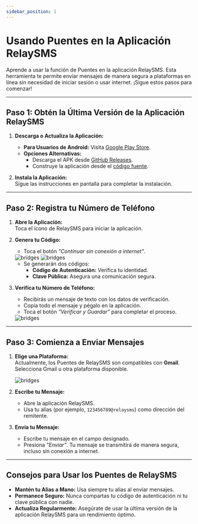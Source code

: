 ```yaml
---
sidebar_position: 1
---
```


# Usando Puentes en la Aplicación RelaySMS  

Aprende a usar la función de Puentes en la aplicación RelaySMS. Esta herramienta te permite enviar mensajes de manera segura a plataformas en línea sin necesidad de iniciar sesión o usar internet. ¡Sigue estos pasos para comenzar!

---

## **Paso 1: Obtén la Última Versión de la Aplicación RelaySMS**  

1. **Descarga o Actualiza la Aplicación:**  
   - **Para Usuarios de Android:** Visita [Google Play Store](https://play.google.com/store/apps/details?id=com.afkanerd.sw0b).  
   - **Opciones Alternativas:**
     - Descarga el APK desde [GitHub Releases](https://github.com/smswithoutborders/SMSwithoutBorders-Android/releases/tag/v1.0).  
     - Construye la aplicación desde el [código fuente](https://github.com/smswithoutborders/SMSwithoutBorders-Android).  

2. **Instala la Aplicación:**  
   Sigue las instrucciones en pantalla para completar la instalación.  

---

## **Paso 2: Registra tu Número de Teléfono**  

1. **Abre la Aplicación:**  
   Toca el ícono de RelaySMS para iniciar la aplicación.  

2. **Genera tu Código:**  
   - Toca el botón *"Continuar sin conexión a internet"*.  

   <img src="/Bridges/1.png" alt="bridges" class="resized-image"/>  
   <img src="/Bridges/2.png" alt="bridges" class="resized-image"/>  

   - Se generarán dos códigos:  
     - **Código de Autenticación:** Verifica tu identidad.  
     - **Clave Pública:** Asegura una comunicación segura.  

3. **Verifica tu Número de Teléfono:**  
   - Recibirás un mensaje de texto con los datos de verificación.  
   - Copia todo el mensaje y pégalo en la aplicación.  
   - Toca el botón *"Verificar y Guardar"* para completar el proceso.  

   <img src="/Bridges/3.png" alt="bridges" class="resized-image"/>  

---

## **Paso 3: Comienza a Enviar Mensajes**  

1. **Elige una Plataforma:**  
   Actualmente, los Puentes de RelaySMS son compatibles con **Gmail**. Selecciona Gmail u otra plataforma disponible.  

   <img src="/Bridges/4.png" alt="bridges" class="resized-image"/>  

2. **Escribe tu Mensaje:**  

   - Abre la aplicación RelaySMS.  
   - Usa tu alias (por ejemplo, `123456789@relaysms`) como dirección del remitente.  

3. **Envía tu Mensaje:**  
   - Escribe tu mensaje en el campo designado.  
   - Presiona *"Enviar"*. Tu mensaje se transmitirá de manera segura, incluso sin conexión a internet.  

---

## **Consejos para Usar los Puentes de RelaySMS**  

- **Mantén tu Alias a Mano:** Usa siempre tu alias al enviar mensajes.  
- **Permanece Seguro:** Nunca compartas tu código de autenticación ni tu clave pública con nadie.  
- **Actualiza Regularmente:** Asegúrate de usar la última versión de la aplicación RelaySMS para un rendimiento óptimo.  
